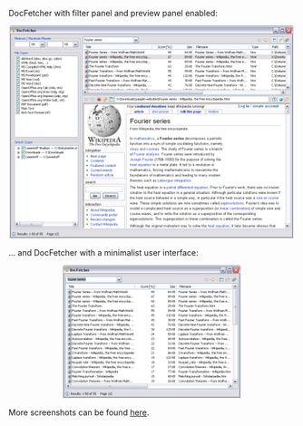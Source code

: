 DocFetcher with filter panel and preview panel enabled:

<div style="text-align: center;">
	<img style="width: 500px; height: 375px;" alt="" src="../all/xp_all.png">
</div>

... and DocFetcher with a minimalist user interface:

<div style="text-align: center;">
	<img style="width: 313px; height: 234px;" alt="" src="../all/xp_simple.png">
</div>

More screenshots can be found [here](http://sourceforge.net/project/screenshots.php?group_id=197779).
